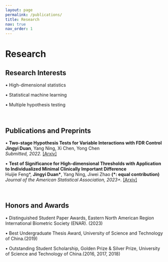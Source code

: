 ```yaml
---
layout: page
permalink: /publications/
title: Research
nav: true
nav_order: 1
---
```

<!-- _pages/publications.md -->
<div class="publications">
<h1> Research </h1>

<h2> Research Interests </h2>

&bull; High-dimensional statistics <br />

&bull; Statistical machine learning <br />

&bull; Multiple hypothesis testing <br />

<br>


<h2> Publications and Preprints </h2> 

&bull; <strong>Two-stage Hypothesis Tests for Variable 
Interactions with FDR Control</strong> <br />
<strong>Jingyi Duan</strong>, Yang Ning, Xi Chen, Yong Chen <br /> 
<em>Submitted, 2022. </em> <a href="https://arxiv.org/abs/2209.00077">[Arxiv]</a>  <br /> 


&bull; <strong>Test of Significance for High-dimensional Thresholds with Application 
to Individualized Minimal Clinically Important Difference </strong> <br />
Huijie Feng*, <strong>Jingyi Duan*</strong>, 
Yang Ning, Jiwei Zhao <strong>(*: equal contribution)</strong> <br /> 
<em>Journal of the American Statistical Association, 2023+.</em>
<a href="https://arxiv.org/abs/2108.04306">[Arxiv]</a>  <br /> 


<br>

<h2> Honors and Awards </h2>
&bull; Distinguished Student Paper Awards, Eastern North American Region 
International Biometric Society (ENAR). (2023) <br />

&bull; Best Undergraduate Thesis Award, University of 
Science and Technology of China.(2019) <br />


&bull; Outstanding Student Scholarship, Golden Prize & Silver Prize, University of 
Science and Technology of China.(2016, 2017, 2018) <br />


</div>
